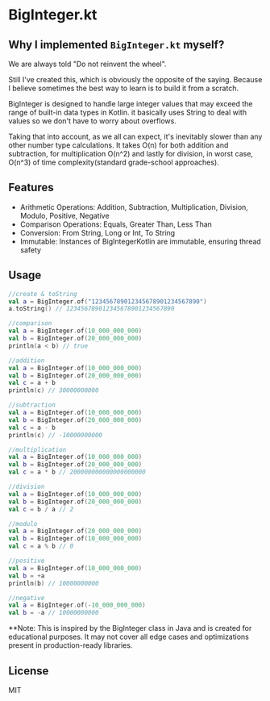 # BigInteger.kt

## Why I implemented `BigInteger.kt` myself?
We are always told "Do not reinvent the wheel".

Still I've created this, which is obviously the opposite of the saying.
Because I believe sometimes the best way to learn is to build it from a scratch. 

BigInteger is designed to handle large integer values that may exceed the range of built-in data types in Kotlin.
it basically uses String to deal with values so we don't have to worry about overflows. 

Taking that into account, as we all can expect, it's inevitably slower than any other number type calculations.
It takes O(n) for both addition and subtraction, for multiplication O(n^2) and lastly for division, in worst case, O(n^3) of time complexity(standard grade-school approaches).

## Features
- Arithmetic Operations: Addition, Subtraction, Multiplication, Division, Modulo, Positive, Negative
- Comparison Operations: Equals, Greater Than, Less Than
- Conversion: From String, Long or Int, To String
- Immutable: Instances of BigIntegerKotlin are immutable, ensuring thread safety
  
## Usage
```kotlin
//create & toString
val a = BigInteger.of("123456789012345678901234567890")
a.toString() // 123456789012345678901234567890
```
```kotlin
//comparison
val a = BigInteger.of(10_000_000_000)
val b = BigInteger.of(20_000_000_000)
println(a < b) // true
```
```kotlin
//addition
val a = BigInteger.of(10_000_000_000)
val b = BigInteger.of(20_000_000_000)
val c = a + b
println(c) // 30000000000
```
```kotlin
//subtraction
val a = BigInteger.of(10_000_000_000)
val b = BigInteger.of(20_000_000_000)
val c = a - b
println(c) // -10000000000
```
```kotlin
//multiplication
val a = BigInteger.of(10_000_000_000)
val b = BigInteger.of(20_000_000_000)
val c = a * b // 200000000000000000000
```
```kotlin
//division
val a = BigInteger.of(10_000_000_000)
val b = BigInteger.of(20_000_000_000)
val c = b / a // 2
```
```kotlin
//modulo
val a = BigInteger.of(20_000_000_000)
val b = BigInteger.of(10_000_000_000)
val c = a % b // 0
```
```kotlin
//positive
val a = BigInteger.of(10_000_000_000)
val b = +a
println(b) // 10000000000
```
```kotlin
//negative
val a = BigInteger.of(-10_000_000_000)
val b = -a // 10000000000
```

**Note: This is inspired by the BigInteger class in Java
and is created for educational purposes. It may not cover all edge cases and
optimizations present in production-ready libraries.

## License
MIT
